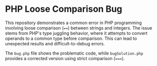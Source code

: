 # PHP Loose Comparison Bug

This repository demonstrates a common error in PHP programming involving loose comparison (`==`) between strings and integers.  The issue stems from PHP's type juggling behavior, where it attempts to convert operands to a common type before comparison.  This can lead to unexpected results and difficult-to-debug errors.

The `bug.php` file shows the problematic code, while `bugSolution.php` provides a corrected version using strict comparison (`===`).